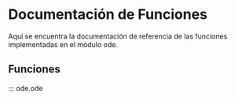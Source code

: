 # Documentación de Funciones

Aquí se encuentra la documentación de referencia de las funciones implementadas en el módulo ode.

## Funciones

::: ode.ode
